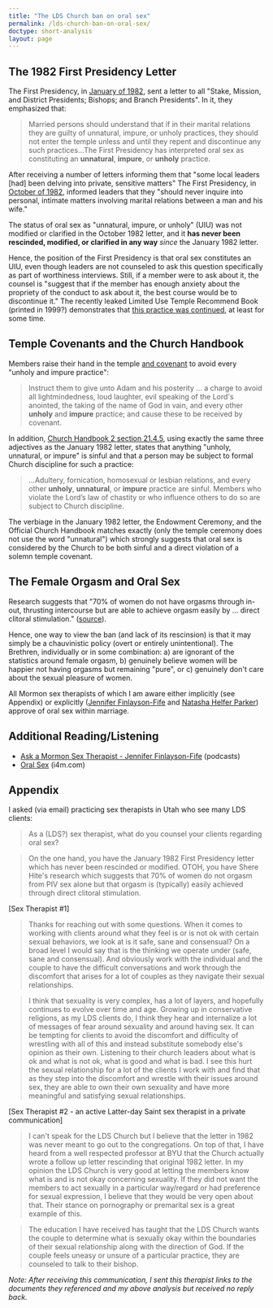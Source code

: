 ```yaml
---
title: "The LDS Church ban on oral sex"
permalink: /lds-church-ban-on-oral-sex/
doctype: short-analysis
layout: page
---
```


## The 1982 First Presidency Letter

The First Presidency, in [January of 1982](https://imgur.com/a/ME6ST), sent a letter to all "Stake, Mission, and District Presidents; Bishops; and Branch Presidents".  In it, they emphasized that:

> Married persons should understand that if in their marital relations they are guilty of unnatural, impure, or unholy practices, they should not enter the temple unless and until they repent and discontinue any such practices...The First Presidency has interpreted oral sex as constituting an **unnatural**, **impure**, or **unholy** practice.

After receiving a number of letters informing them that "some local leaders [had] been delving into private, sensitive matters" The First Presidency, in [October of 1982](https://i.imgur.com/78QojGz.png), informed leaders that they "should never inquire into personal, intimate matters involving marital relations between a man and his wife."

The status of oral sex as "unnatural, impure, or unholy" (UIU) was not modified or clarified in the October 1982 letter, and it **has never been rescinded, modified, or clarified in any way** *since* the January 1982 letter.

Hence, the position of the First Presidency is that oral sex constitutes an UIU, even though leaders are not counseled to ask this question specifically as part of worthiness interviews.  Still, if a member were to ask about it, the counsel is "suggest that if the member has enough anxiety about the propriety of the conduct to ask about it, the best course would be to discontinue it."  The recently leaked Limited Use Temple Recommend Book (printed in 1999?) demonstrates that [this practice was continued](https://i.imgur.com/bjGeVEF.jpg), at least for some time.

## Temple Covenants and the Church Handbook

Members raise their hand in the temple [and covenant](http://www.ldsendowment.org/telestial.html) to avoid every "unholy and impure practice":

> Instruct them to give unto Adam and his posterity ... a charge to avoid all lightmindedness, loud laughter, evil speaking of the Lord's anointed, the taking of the name of God in vain, and every other **unholy** and **impure** practice; and cause these to be received by covenant.

In addition, [Church Handbook 2 section 21.4.5](https://www.lds.org/handbook/handbook-2-administering-the-church/selected-church-policies?lang=eng#214), using exactly the same three adjectives as the January 1982 letter, states that anything "unholy, unnatural, or impure" is sinful and that a person may be subject to formal Church discipline for such a practice:

> ...Adultery, fornication, homosexual or lesbian relations, and every other **unholy**, **unnatural**, or **impure** practice are sinful.  Members who violate the Lord’s law of chastity or who influence others to do so are subject to Church discipline.

The verbiage in the January 1982 letter, the Endowment Ceremony, and the Official Church Handbook matches exactly (only the temple ceremony does not use the word "unnatural") which strongly suggests that oral sex is considered by the Church to be both sinful and a direct violation of a solemn temple covenant.

## The Female Orgasm and Oral Sex

Research suggests that "70% of women do not have orgasms through in-out, thrusting intercourse but are able to achieve orgasm easily by ... direct clitoral stimulation." ([source](https://en.wikipedia.org/wiki/Shere_Hite#Research_focus)).

Hence, one way to view the ban (and lack of its rescinsion) is that it may simply be a chauvinistic policy (overt or entirely unintentional).  The Brethren, individually or in some combination: a) are ignorant of the statistics around female orgasm, b) genuinely believe women will be happier not having orgasms but remaining "pure", or c) genuinely don't care about the sexual pleasure of women.

All Mormon sex therapists of which I am aware either implicitly (see Appendix) or explicitly ([Jennifer Finlayson-Fife](http://www.finlayson-fife.com/) and [Natasha Helfer Parker](http://www.natashaparker.org/)) approve of oral sex within marriage.

## Additional Reading/Listening

* [Ask a Mormon Sex Therapist - Jennifer Finlayson-Fife](http://rationalfaiths.com/category/podcast/ask-the-mormon-sex-therapist/) (podcasts)
* [Oral Sex](http://www.i4m.com/think/sexuality/mormon_oral_sex.htm) (i4m.com)

## Appendix

I asked (via email) practicing sex therapists in Utah who see many LDS clients:

> As a (LDS?) sex therapist, what do you counsel your clients regarding oral sex?

> On the one hand, you have the January 1982 First Presidency letter which has never been rescinded or modified.  OTOH, you have Shere Hite's research which suggests that 70% of women do not orgasm from PIV sex alone but that orgasm is (typically) easily achieved through direct clitoral stimulation.

[Sex Therapist #1]

> Thanks for reaching out with some questions.  When it comes to working with clients around what they feel is or is not ok with certain sexual behaviors, we look at is it safe, sane and consensual?  On a broad level I would say that is the thinking we operate under (safe, sane and consensual).  And obviously  work with the individual and the couple to have the difficult conversations and work through the discomfort that arises for a lot of couples as they navigate their sexual relationships.

> I think that sexuality is very complex, has a lot of layers, and hopefully continues to evolve over time and age.  Growing up in conservative religions, as my LDS clients do, I think they hear and internalize a lot of messages of fear around sexuality and around having sex.  It can be tempting for clients to avoid the discomfort and difficulty of wrestling with all of this and instead substitute somebody else's opinion as their own.  Listening to their church leaders about what is ok and what is not ok, what is good and what is bad.  I see this hurt the sexual relationship for a lot of the clients I work with and find that as they step into the discomfort and wrestle with their issues around sex, they are able to own their own sexuality and have more meaningful and satisfying sexual relationships.

[Sex Therapist #2 - an active Latter-day Saint sex therapist in a private communication]

> I can't speak for the LDS Church but I believe that the letter in 1982 was never meant to go out to the congregations. On top of that, I have heard from a well respected professor at BYU that the Church actually wrote a follow up letter rescinding that original 1982 letter. In my opinion the LDS Church is very good at letting the members know what is and is not okay concerning sexuality. If they did not want the members to act sexually in a particular way/regard or had preference for sexual expression, I believe that they would be very open about that. Their stance on pornography or premarital sex is a great example of this.

> The education I have received has taught that the LDS Church wants the couple to determine what is sexually okay within the boundaries of their sexual relationship along with the direction of God. If the couple feels uneasy or unsure of a particular practice, they are counseled to talk to their bishop.

*Note: After receiving this communication, I sent this therapist links to the documents they referenced and my above analysis but received no reply back.*
